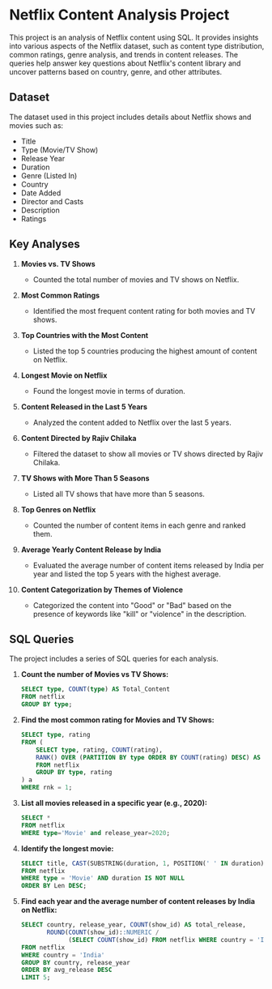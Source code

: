 # Netflix Content Analysis Project

This project is an analysis of Netflix content using SQL. It provides insights into various aspects of the Netflix dataset, such as content type distribution, common ratings, genre analysis, and trends in content releases. The queries help answer key questions about Netflix's content library and uncover patterns based on country, genre, and other attributes.

## Dataset

The dataset used in this project includes details about Netflix shows and movies such as:
- Title
- Type (Movie/TV Show)
- Release Year
- Duration
- Genre (Listed In)
- Country
- Date Added
- Director and Casts
- Description
- Ratings

## Key Analyses

1. **Movies vs. TV Shows**  
   - Counted the total number of movies and TV shows on Netflix.

2. **Most Common Ratings**  
   - Identified the most frequent content rating for both movies and TV shows.

3. **Top Countries with the Most Content**  
   - Listed the top 5 countries producing the highest amount of content on Netflix.

4. **Longest Movie on Netflix**  
   - Found the longest movie in terms of duration.

5. **Content Released in the Last 5 Years**  
   - Analyzed the content added to Netflix over the last 5 years.

6. **Content Directed by Rajiv Chilaka**  
   - Filtered the dataset to show all movies or TV shows directed by Rajiv Chilaka.

7. **TV Shows with More Than 5 Seasons**  
   - Listed all TV shows that have more than 5 seasons.

8. **Top Genres on Netflix**  
   - Counted the number of content items in each genre and ranked them.

9. **Average Yearly Content Release by India**  
   - Evaluated the average number of content items released by India per year and listed the top 5 years with the highest average.

10. **Content Categorization by Themes of Violence**  
    - Categorized the content into "Good" or "Bad" based on the presence of keywords like "kill" or "violence" in the description.

## SQL Queries

The project includes a series of SQL queries for each analysis.

1. **Count the number of Movies vs TV Shows:**
    ```sql
    SELECT type, COUNT(type) AS Total_Content
    FROM netflix
    GROUP BY type;
    ```

2. **Find the most common rating for Movies and TV Shows:**
    ```sql
    SELECT type, rating
    FROM (
        SELECT type, rating, COUNT(rating),
        RANK() OVER (PARTITION BY type ORDER BY COUNT(rating) DESC) AS rnk
        FROM netflix
        GROUP BY type, rating
    ) a
    WHERE rnk = 1;
    ```

3. **List all movies released in a specific year (e.g., 2020):**
    ```sql
   SELECT *
   FROM netflix
   WHERE type='Movie' and release_year=2020;
    ```

5. **Identify the longest movie:**
    ```sql
    SELECT title, CAST(SUBSTRING(duration, 1, POSITION(' ' IN duration) - 1) AS INT) AS Len
    FROM netflix
    WHERE type = 'Movie' AND duration IS NOT NULL
    ORDER BY Len DESC;
    ```

4. **Find each year and the average number of content releases by India on Netflix:**
    ```sql
    SELECT country, release_year, COUNT(show_id) AS total_release,
           ROUND(COUNT(show_id)::NUMERIC / 
                 (SELECT COUNT(show_id) FROM netflix WHERE country = 'India')::NUMERIC * 100, 2) AS avg_release
    FROM netflix
    WHERE country = 'India'
    GROUP BY country, release_year
    ORDER BY avg_release DESC
    LIMIT 5;
    ```

